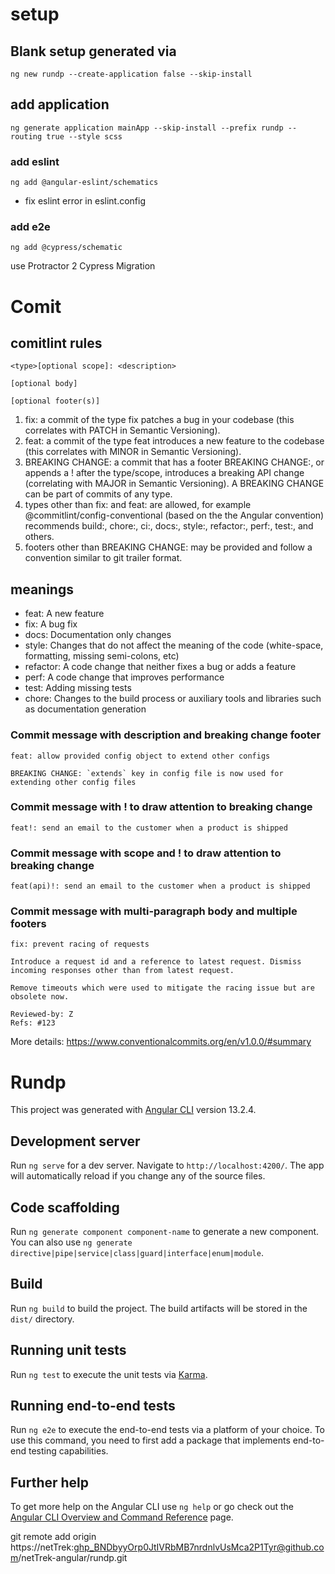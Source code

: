 # setup

## Blank setup generated via
````ng new rundp --create-application false --skip-install````

## add application
````ng generate application mainApp --skip-install --prefix rundp --routing true --style scss````

### add eslint 
``ng add @angular-eslint/schematics``
- fix eslint error in eslint.config

### add e2e 
``ng add @cypress/schematic``

use Protractor 2 Cypress Migration

# Comit
## comitlint rules

````
<type>[optional scope]: <description>

[optional body]

[optional footer(s)]
````

1. fix: a commit of the type fix patches a bug in your codebase (this correlates with PATCH in Semantic Versioning).
2. feat: a commit of the type feat introduces a new feature to the codebase (this correlates with MINOR in Semantic Versioning).
3. BREAKING CHANGE: a commit that has a footer BREAKING CHANGE:, or appends a ! after the type/scope, introduces a breaking API change (correlating with MAJOR in Semantic Versioning). A BREAKING CHANGE can be part of commits of any type.
4. types other than fix: and feat: are allowed, for example @commitlint/config-conventional (based on the the Angular convention) recommends build:, chore:, ci:, docs:, style:, refactor:, perf:, test:, and others.
5. footers other than BREAKING CHANGE: <description> may be provided and follow a convention similar to git trailer format.

## meanings
- feat: A new feature
- fix: A bug fix
- docs: Documentation only changes
- style: Changes that do not affect the meaning of the code (white-space, formatting, missing semi-colons, etc)
- refactor: A code change that neither fixes a bug or adds a feature
- perf: A code change that improves performance
- test: Adding missing tests
- chore: Changes to the build process or auxiliary tools and libraries such as documentation generation

### Commit message with description and breaking change footer
````
feat: allow provided config object to extend other configs

BREAKING CHANGE: `extends` key in config file is now used for extending other config files
````

### Commit message with ! to draw attention to breaking change
````
feat!: send an email to the customer when a product is shipped
````

### Commit message with scope and ! to draw attention to breaking change
````
feat(api)!: send an email to the customer when a product is shipped
````

### Commit message with multi-paragraph body and multiple footers
````
fix: prevent racing of requests

Introduce a request id and a reference to latest request. Dismiss
incoming responses other than from latest request.

Remove timeouts which were used to mitigate the racing issue but are
obsolete now.

Reviewed-by: Z
Refs: #123
````

More details: https://www.conventionalcommits.org/en/v1.0.0/#summary

# Rundp

This project was generated with [Angular CLI](https://github.com/angular/angular-cli) version 13.2.4.

## Development server

Run `ng serve` for a dev server. Navigate to `http://localhost:4200/`. The app will automatically reload if you change any of the source files.

## Code scaffolding

Run `ng generate component component-name` to generate a new component. You can also use `ng generate directive|pipe|service|class|guard|interface|enum|module`.

## Build

Run `ng build` to build the project. The build artifacts will be stored in the `dist/` directory.

## Running unit tests

Run `ng test` to execute the unit tests via [Karma](https://karma-runner.github.io).

## Running end-to-end tests

Run `ng e2e` to execute the end-to-end tests via a platform of your choice. To use this command, you need to first add a package that implements end-to-end testing capabilities.

## Further help

To get more help on the Angular CLI use `ng help` or go check out the [Angular CLI Overview and Command Reference](https://angular.io/cli) page.

git remote add origin https://netTrek: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@github.com/netTrek-angular/rundp.git
